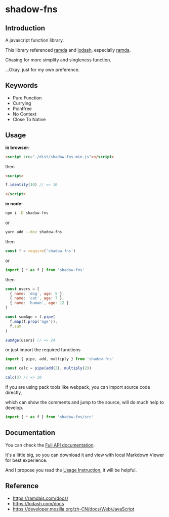 # shadow-fns

## Introduction

A javascript function library.  

This library referenced [ramda](https://ramdajs.com) and [lodash](https://lodash.com/),
especially [ramda](https://ramdajs.com).  

Chasing for more simplify and singleness function.  

...Okay, just for my own preference.

## Keywords

- Pure Function
- Currying
- Pointfree
- No Context
- Close To Native

## Usage

**in browser:**

```html
<script src="./dist/shadow-fns.min.js"></script>
```

then

```html
<script>

f.identity(10) // => 10

</script>
```

**in node:**

```bash
npm i -D shadow-fns
```

or

```bash
yarn add --dev shadow-fns
```

then

```javascript
const f = require('shadow-fns')
```

or

```javascript
import { * as f } from 'shadow-fns'
```

then

```javascript
const users = [
  { name: 'dog', age: 5 },
  { name: 'cat', age: 7 },
  { name: 'human', age: 12 }
]

const sumAge = f.pipe(
  f.map(f.prop('age')), 
  f.sum
)

sumAge(users) // => 24
```

or just import the required functions

```javascript
import { pipe, add, multiply } from 'shadow-fns'

const calc = pipe(add(2), multiply(2))

calc(3) // => 10
```

If you are using pack tools like webpack, you can import source code directly,

which can show the comments and jump to the source, will do much help to develop.  

```javascript
import { * as f } from 'shadow-fns/src'
```

## Documentation

You can check the [Full API documentation](https://github.com/jinghua000/shadow-fns/blob/master/doc/README.md).

It's a little big, so you can download it and view with local Markdown Viewer for best experience.

And I propose you read the [Usage Instruction](https://github.com/jinghua000/shadow-fns/blob/master/doc/USAGE_INSTRUCTION.md),
it will be helpful.

## Reference

- https://ramdajs.com/docs/  
- https://lodash.com/docs  
- https://developer.mozilla.org/zh-CN/docs/Web/JavaScript  
